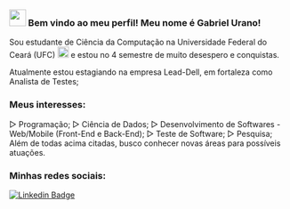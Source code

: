 ### <img src="https://media.giphy.com/media/hvRJCLFzcasrR4ia7z/giphy.gif" width="30px"> Bem vindo ao meu perfil! Meu nome é Gabriel Urano!

Sou estudante de Ciência da Computação na Universidade Federal do Ceará (UFC) <img src="https://upload.wikimedia.org/wikipedia/commons/thumb/a/a9/Brasao4_vertical_cor_300dpi.png/200px-Brasao4_vertical_cor_300dpi.png" width="20px"> e estou no 4 semestre de muito desespero e conquistas.

Atualmente estou estagiando na empresa Lead-Dell, em fortaleza como Analista de Testes;

### Meus interesses:
▷ Programação;
▷ Ciência de Dados;
▷ Desenvolvimento de Softwares - Web/Mobile (Front-End e Back-End);
▷ Teste de Software;
▷ Pesquisa;
Além de todas acima citadas, busco conhecer novas áreas para possíveis atuações.

### Minhas redes sociais:

[![Linkedin Badge](https://img.shields.io/badge/-LinkedIn-blue?style=flat-square&logo=Linkedin&logoColor=white&link=https://www.linkedin.com/in/harshkumarkhatri/)](https://www.linkedin.com/in/gabriel-urano-70348a181/)
